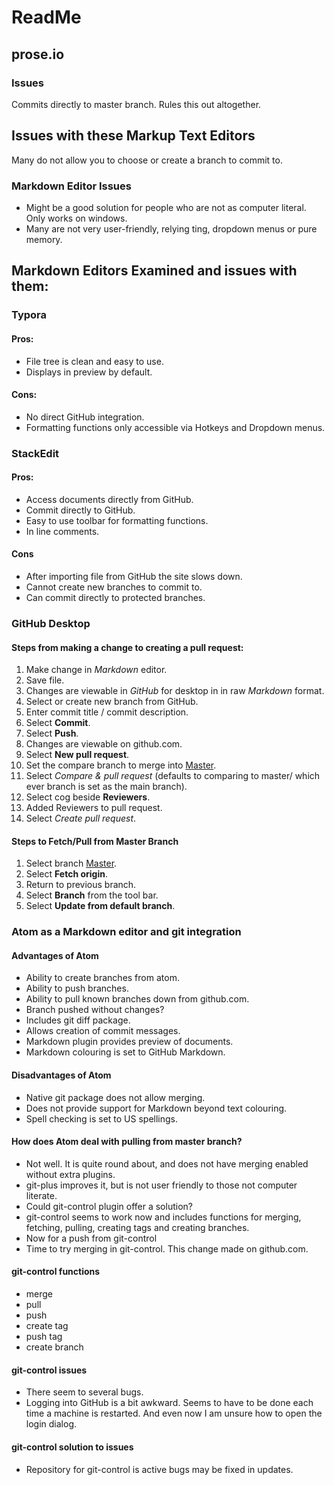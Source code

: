 # ReadMe

## prose.io

### Issues
Commits directly to master branch. Rules this out altogether.

## Issues with these Markup Text Editors

Many do not allow you to choose or create a branch to commit to.

### Markdown Editor Issues

- Might be a good solution for people who are not as computer literal. Only works on windows.
- Many are not very user-friendly, relying ting, dropdown menus or pure memory.

## Markdown Editors Examined and issues with them:

### Typora

#### Pros:

- File tree is clean and easy to use.
- Displays in preview by default.

#### Cons:

- No direct GitHub integration.
- Formatting functions only accessible via Hotkeys and Dropdown menus.

### StackEdit

#### Pros:

- Access documents directly from GitHub.
- Commit directly to GitHub.
- Easy to use toolbar for formatting functions.
- In line comments.

#### Cons

- After importing file from GitHub the site slows down.
- Cannot create new branches to commit to.
- Can commit directly to protected branches.

### GitHub Desktop

#### Steps from making a change to creating a pull request:

1. Make change in *Markdown* editor.
2. Save file.
3. Changes are viewable in *GitHub* for desktop in in raw *Markdown* format.
4. Select or create new branch from GitHub.
5. Enter commit title / commit description.
6. Select **Commit**.
7. Select **Push**.
8. Changes are viewable on github.com.
9. Select **New pull request**.
10. Set the compare branch to merge into <u>Master</u>.
11. Select *Compare &  pull request* (defaults to comparing to master/ which ever branch is set as the main branch).
12. Select cog beside **Reviewers**.
13. Added Reviewers to pull request.
14. Select *Create pull request*.

#### Steps to Fetch/Pull from Master Branch

1. Select branch <u>Master</u>.
2. Select **Fetch origin**.
3. Return to previous branch.
4. Select **Branch** from the tool bar.
5. Select **Update from default branch**.

### Atom as a Markdown editor and git integration

#### Advantages of Atom
- Ability to create branches from atom.
- Ability to push branches.
- Ability to pull known branches down from github.com.
- Branch pushed without changes?
- Includes git diff package.
- Allows creation of commit messages.
- Markdown plugin provides preview of documents.
- Markdown colouring is set to GitHub Markdown.

#### Disadvantages of Atom
- Native git package does not allow merging.
- Does not provide support for Markdown beyond text colouring.
- Spell checking is set to US spellings.

#### How does Atom deal with pulling from master branch?
- Not well. It is quite round about, and does not have merging enabled without extra plugins.
- git-plus improves it, but is not user friendly to those not computer literate.
- Could git-control plugin offer a solution?
- git-control seems to work now and includes functions for merging, fetching, pulling, creating tags and creating branches.
- Now for a push from git-control
- Time to try merging in git-control. This change made on github.com.

#### git-control functions
- merge
- pull
- push
- create tag
- push tag
- create branch

#### git-control issues
- There seem to several bugs.
- Logging into GitHub is a bit awkward. Seems to have to be done each time a machine is restarted. And even now I am unsure how to open the login dialog.

#### git-control solution to issues
- Repository for git-control is active bugs may be fixed in updates.
